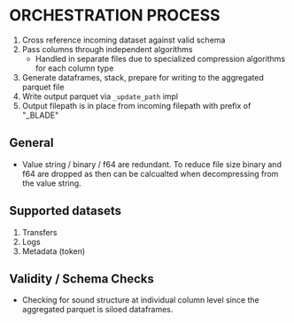 # ORCHESTRATION PROCESS

1. Cross reference incoming dataset against valid schema
2. Pass columns through independent algorithms
   - Handled in separate files due to specialized compression algorithms for each column type
3. Generate dataframes, stack, prepare for writing to the aggregated parquet file
4. Write output parquet via `_update_path` impl
5. Output filepath is in place from incoming filepath with prefix of "_BLADE"

## General
- Value string / binary / f64 are redundant. To reduce file size binary and f64 are dropped
  as then can be calcualted when decompressing from the value string.

## Supported datasets
1. Transfers
2. Logs
3. Metadata (token)



## Validity / Schema Checks
- Checking for sound structure at individual column level since 
  the aggregated parquet is siloed dataframes.